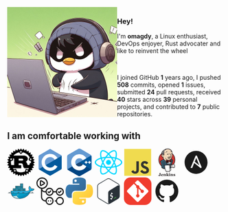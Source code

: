 <img align="left" src="./images/penguin.jpeg" height="256" width="256">

### Hey!

I'm **omagdy**, a Linux enthusiast, DevOps enjoyer, Rust advocater and like to reinvent the wheel

<br>

I joined GitHub **1** years ago, I pushed **508** commits, opened **1** issues, submitted **24** pull requests, received **40** stars across **39** personal projects, and contributed to **7** public repositories.

## I am comfortable working with
<svg width="64" height="64" viewBox="0 0 256 256" xmlns="http://www.w3.org/2000/svg">
    <path d="m254.251 124.862l-10.747-6.653a145.81 145.81 0 0 0-.306-3.13l9.236-8.615a3.686 3.686 0 0 0 1.105-3.427a3.685 3.685 0 0 0-2.33-2.744l-11.807-4.415a137.355 137.355 0 0 0-.925-3.048l7.365-10.229a3.698 3.698 0 0 0-2.407-5.814l-12.45-2.025c-.484-.944-.988-1.874-1.496-2.796l5.231-11.483a3.683 3.683 0 0 0-.288-3.59a3.678 3.678 0 0 0-3.204-1.642l-12.636.44a99.848 99.848 0 0 0-1.996-2.421l2.904-12.308a3.694 3.694 0 0 0-.986-3.466a3.698 3.698 0 0 0-3.464-.986l-12.305 2.901a106.192 106.192 0 0 0-2.426-1.996l.442-12.635a3.684 3.684 0 0 0-1.64-3.205a3.693 3.693 0 0 0-3.59-.29l-11.48 5.234a133.235 133.235 0 0 0-2.796-1.5l-2.03-12.452a3.7 3.7 0 0 0-5.812-2.407l-10.236 7.365c-1.007-.32-2.02-.629-3.042-.922L155.72 4.794a3.69 3.69 0 0 0-2.745-2.336a3.707 3.707 0 0 0-3.424 1.106l-8.615 9.243a111.11 111.11 0 0 0-3.13-.306l-6.653-10.75a3.698 3.698 0 0 0-6.289 0l-6.653 10.75a110.4 110.4 0 0 0-3.133.306l-8.617-9.243a3.695 3.695 0 0 0-6.169 1.23l-4.414 11.809c-1.023.293-2.035.604-3.045.922L82.599 10.16a3.687 3.687 0 0 0-3.579-.415a3.705 3.705 0 0 0-2.235 2.822l-2.03 12.452c-.94.487-1.869.988-2.796 1.5l-11.481-5.235a3.686 3.686 0 0 0-3.588.291a3.684 3.684 0 0 0-1.642 3.205l.44 12.635a118.03 118.03 0 0 0-2.426 1.996l-12.305-2.9a3.71 3.71 0 0 0-3.466.985a3.694 3.694 0 0 0-.986 3.466l2.899 12.308c-.673.797-1.338 1.604-1.991 2.421l-12.636-.44a3.721 3.721 0 0 0-3.204 1.641a3.696 3.696 0 0 0-.291 3.59l5.234 11.484c-.509.922-1.012 1.852-1.5 2.796l-12.449 2.025a3.7 3.7 0 0 0-2.407 5.814l7.365 10.23c-.32 1.01-.631 2.024-.925 3.047l-11.808 4.415a3.702 3.702 0 0 0-1.225 6.171l9.237 8.614c-.115 1.04-.217 2.087-.305 3.131L1.75 124.862A3.695 3.695 0 0 0 0 128.007c0 1.284.663 2.473 1.751 3.143l10.748 6.653c.088 1.047.19 2.092.305 3.131l-9.238 8.617a3.697 3.697 0 0 0 1.226 6.169l11.808 4.415c.294 1.022.605 2.037.925 3.047l-7.365 10.231a3.696 3.696 0 0 0 2.41 5.812l12.447 2.025c.487.944.986 1.874 1.5 2.8l-5.235 11.48a3.691 3.691 0 0 0 .291 3.59a3.684 3.684 0 0 0 3.204 1.641l12.63-.442c.659.821 1.322 1.626 1.997 2.426l-2.899 12.31a3.682 3.682 0 0 0 .986 3.459a3.683 3.683 0 0 0 3.466.983l12.305-2.898c.8.68 1.61 1.34 2.427 1.99l-.44 12.639a3.694 3.694 0 0 0 5.229 3.492l11.481-5.231a105.49 105.49 0 0 0 2.796 1.499l2.03 12.445a3.692 3.692 0 0 0 2.235 2.825a3.706 3.706 0 0 0 3.579-.413l10.229-7.37c1.01.32 2.025.633 3.047.927l4.415 11.804a3.685 3.685 0 0 0 2.744 2.331a3.677 3.677 0 0 0 3.425-1.106l8.617-9.238c1.04.12 2.086.22 3.133.313l6.653 10.748a3.702 3.702 0 0 0 3.143 1.75a3.703 3.703 0 0 0 3.145-1.75l6.653-10.748c1.047-.093 2.092-.193 3.131-.313l8.615 9.238a3.68 3.68 0 0 0 3.424 1.106a3.69 3.69 0 0 0 2.744-2.331l4.415-11.804c1.022-.294 2.038-.607 3.048-.927l10.231 7.37a3.7 3.7 0 0 0 5.812-2.412l2.03-12.445c.939-.487 1.868-.993 2.795-1.5l11.481 5.232a3.692 3.692 0 0 0 5.23-3.492l-.44-12.638a98.76 98.76 0 0 0 2.423-1.991l12.306 2.898c1.25.294 2.56-.07 3.463-.983a3.682 3.682 0 0 0 .986-3.459l-2.898-12.31c.675-.8 1.34-1.605 1.99-2.426l12.636.442a3.681 3.681 0 0 0 3.204-1.64a3.685 3.685 0 0 0 .289-3.592l-5.232-11.478c.511-.927 1.013-1.857 1.497-2.8l12.45-2.026a3.682 3.682 0 0 0 2.822-2.236a3.696 3.696 0 0 0-.415-3.576l-7.365-10.23c.318-1.011.629-2.026.925-3.048l11.806-4.415a3.684 3.684 0 0 0 2.331-2.745a3.677 3.677 0 0 0-1.106-3.424l-9.235-8.617c.112-1.04.215-2.086.305-3.13l10.748-6.654a3.69 3.69 0 0 0 1.751-3.143c0-1.281-.66-2.472-1.749-3.145Zm-71.932 89.156c-4.104-.885-6.714-4.93-5.833-9.047c.878-4.112 4.92-6.729 9.023-5.844c4.104.879 6.718 4.931 5.838 9.04c-.88 4.11-4.926 6.73-9.028 5.851Zm-3.652-24.699a6.929 6.929 0 0 0-8.23 5.332l-3.816 17.807c-11.775 5.344-24.85 8.313-38.621 8.313c-14.086 0-27.446-3.116-39.43-8.688l-3.814-17.806c-.802-3.747-4.486-6.134-8.228-5.33l-15.72 3.376a93.272 93.272 0 0 1-8.128-9.58h76.49c.865 0 1.442-.157 1.442-.945v-27.057c0-.787-.577-.944-1.443-.944H106.8v-17.15h24.195c2.208 0 11.809.63 14.878 12.902c.962 3.774 3.072 16.05 4.516 19.98c1.438 4.408 7.293 13.213 13.533 13.213h38.115c.433 0 .895-.049 1.382-.137a93.92 93.92 0 0 1-8.669 10.17l-16.082-3.456Zm-105.79 24.327c-4.105.886-8.146-1.731-9.029-5.843c-.878-4.119 1.732-8.162 5.836-9.047a7.607 7.607 0 0 1 9.028 5.85c.878 4.11-1.734 8.16-5.836 9.04ZM43.86 95.986c1.703 3.842-.03 8.345-3.867 10.045c-3.837 1.705-8.328-.03-10.03-3.875a7.615 7.615 0 0 1 3.867-10.045a7.598 7.598 0 0 1 10.03 3.874Zm-8.918 21.14l16.376-7.277a6.942 6.942 0 0 0 3.524-9.158l-3.372-7.626h13.264v59.788H37.973a93.7 93.7 0 0 1-3.566-25.672c0-3.398.183-6.756.535-10.056Zm71.862-5.807V93.696h31.586c1.632 0 11.52 1.886 11.52 9.28c0 6.139-7.584 8.34-13.821 8.34h-29.285v.003Zm114.792 15.862c0 2.338-.086 4.652-.257 6.948h-9.603c-.961 0-1.348.632-1.348 1.573v4.41c0 10.38-5.853 12.638-10.982 13.213c-4.884.55-10.3-2.045-10.967-5.034c-2.882-16.206-7.683-19.667-15.265-25.648c9.41-5.975 19.2-14.79 19.2-26.59c0-12.74-8.734-20.765-14.688-24.7c-8.352-5.506-17.6-6.61-20.095-6.61H58.279c13.467-15.03 31.719-25.677 52.362-29.551l11.706 12.28a6.923 6.923 0 0 0 9.799.226l13.098-12.528c27.445 5.11 50.682 22.194 64.073 45.633l-8.967 20.253c-1.548 3.505.032 7.604 3.527 9.157l17.264 7.668c.298 3.065.455 6.161.455 9.3ZM122.352 24.745c3.033-2.905 7.844-2.79 10.748.247c2.898 3.046 2.788 7.862-.252 10.765c-3.033 2.906-7.844 2.793-10.748-.25a7.621 7.621 0 0 1 .252-10.762Zm88.983 71.61a7.594 7.594 0 0 1 10.028-3.872c3.838 1.702 5.57 6.203 3.867 10.045a7.595 7.595 0 0 1-10.03 3.875c-3.833-1.703-5.565-6.2-3.865-10.048Z"/>
</svg>
<svg width="64" height="64" viewBox="0 0 128 128" xmlns="http://www.w3.org/2000/svg">
    <path fill="#659AD3" d="M115.4 30.7L67.1 2.9c-.8-.5-1.9-.7-3.1-.7c-1.2 0-2.3.3-3.1.7l-48 27.9c-1.7 1-2.9 3.5-2.9 5.4v55.7c0 1.1.2 2.4 1 3.5l106.8-62c-.6-1.2-1.5-2.1-2.4-2.7z"/>
    <path fill="#03599C" d="M10.7 95.3c.5.8 1.2 1.5 1.9 1.9l48.2 27.9c.8.5 1.9.7 3.1.7c1.2 0 2.3-.3 3.1-.7l48-27.9c1.7-1 2.9-3.5 2.9-5.4V36.1c0-.9-.1-1.9-.6-2.8l-106.6 62z"/>
    <path fill="#fff" d="M85.3 76.1C81.1 83.5 73.1 88.5 64 88.5c-13.5 0-24.5-11-24.5-24.5s11-24.5 24.5-24.5c9.1 0 17.1 5 21.3 12.5l13-7.5c-6.8-11.9-19.6-20-34.3-20c-21.8 0-39.5 17.7-39.5 39.5s17.7 39.5 39.5 39.5c14.6 0 27.4-8 34.2-19.8l-12.9-7.6z"/>
</svg>
<svg width="64" height="64" viewBox="0 0 256 288" xmlns="http://www.w3.org/2000/svg">
    <path fill="#649AD2" d="M255.987 84.59c-.002-4.837-1.037-9.112-3.13-12.781c-2.054-3.608-5.133-6.632-9.261-9.023c-34.08-19.651-68.195-39.242-102.264-58.913c-9.185-5.303-18.09-5.11-27.208.27c-13.565 8-81.48 46.91-101.719 58.632C4.071 67.6.015 74.984.013 84.58C0 124.101.013 163.62 0 203.141c0 4.73.993 8.923 2.993 12.537c2.056 3.717 5.177 6.824 9.401 9.269c20.24 11.722 88.164 50.63 101.726 58.631c9.121 5.382 18.027 5.575 27.215.27c34.07-19.672 68.186-39.262 102.272-58.913c4.224-2.444 7.345-5.553 9.401-9.267c1.997-3.614 2.992-7.806 2.992-12.539c0 0 0-79.018-.013-118.539"/>
    <path fill="#004482" d="m128.392 143.476l-125.4 72.202c2.057 3.717 5.178 6.824 9.402 9.269c20.24 11.722 88.164 50.63 101.726 58.631c9.121 5.382 18.027 5.575 27.215.27c34.07-19.672 68.186-39.262 102.272-58.913c4.224-2.444 7.345-5.553 9.401-9.267l-124.616-72.192"/>
    <path fill="#1A4674" d="M91.25 164.863c7.297 12.738 21.014 21.33 36.75 21.33c15.833 0 29.628-8.7 36.888-21.576l-36.496-21.141l-37.142 21.387"/>
    <path fill="#01589C" d="M255.987 84.59c-.002-4.837-1.037-9.112-3.13-12.781l-124.465 71.667l124.616 72.192c1.997-3.614 2.99-7.806 2.992-12.539c0 0 0-79.018-.013-118.539"/>
    <path fill="#FFF" d="M249.135 148.636h-9.738v9.74h-9.74v-9.74h-9.737V138.9h9.737v-9.738h9.74v9.738h9.738v9.737ZM128 58.847c31.135 0 58.358 16.74 73.17 41.709l.444.759l-37.001 21.307c-7.333-12.609-20.978-21.094-36.613-21.094c-23.38 0-42.333 18.953-42.333 42.332a42.13 42.13 0 0 0 5.583 21.003c7.297 12.738 21.014 21.33 36.75 21.33c15.659 0 29.325-8.51 36.647-21.153l.241-.423l36.947 21.406c-14.65 25.597-42.228 42.851-73.835 42.851c-31.549 0-59.084-17.185-73.754-42.707c-7.162-12.459-11.26-26.904-11.26-42.307c0-46.95 38.061-85.013 85.014-85.013Zm75.865 70.314v9.738h9.737v9.737h-9.737v9.74h-9.738v-9.74h-9.738V138.9h9.738v-9.738h9.738Z"/>
</svg>
<svg width="64" height="64" viewBox="0 0 256 228" xmlns="http://www.w3.org/2000/svg">
    <path fill="#00D8FF" d="M210.483 73.824a171.49 171.49 0 0 0-8.24-2.597c.465-1.9.893-3.777 1.273-5.621c6.238-30.281 2.16-54.676-11.769-62.708c-13.355-7.7-35.196.329-57.254 19.526a171.23 171.23 0 0 0-6.375 5.848a155.866 155.866 0 0 0-4.241-3.917C100.759 3.829 77.587-4.822 63.673 3.233C50.33 10.957 46.379 33.89 51.995 62.588a170.974 170.974 0 0 0 1.892 8.48c-3.28.932-6.445 1.924-9.474 2.98C17.309 83.498 0 98.307 0 113.668c0 15.865 18.582 31.778 46.812 41.427a145.52 145.52 0 0 0 6.921 2.165a167.467 167.467 0 0 0-2.01 9.138c-5.354 28.2-1.173 50.591 12.134 58.266c13.744 7.926 36.812-.22 59.273-19.855a145.567 145.567 0 0 0 5.342-4.923a168.064 168.064 0 0 0 6.92 6.314c21.758 18.722 43.246 26.282 56.54 18.586c13.731-7.949 18.194-32.003 12.4-61.268a145.016 145.016 0 0 0-1.535-6.842c1.62-.48 3.21-.974 4.76-1.488c29.348-9.723 48.443-25.443 48.443-41.52c0-15.417-17.868-30.326-45.517-39.844Zm-6.365 70.984c-1.4.463-2.836.91-4.3 1.345c-3.24-10.257-7.612-21.163-12.963-32.432c5.106-11 9.31-21.767 12.459-31.957c2.619.758 5.16 1.557 7.61 2.4c23.69 8.156 38.14 20.213 38.14 29.504c0 9.896-15.606 22.743-40.946 31.14Zm-10.514 20.834c2.562 12.94 2.927 24.64 1.23 33.787c-1.524 8.219-4.59 13.698-8.382 15.893c-8.067 4.67-25.32-1.4-43.927-17.412a156.726 156.726 0 0 1-6.437-5.87c7.214-7.889 14.423-17.06 21.459-27.246c12.376-1.098 24.068-2.894 34.671-5.345a134.17 134.17 0 0 1 1.386 6.193ZM87.276 214.515c-7.882 2.783-14.16 2.863-17.955.675c-8.075-4.657-11.432-22.636-6.853-46.752a156.923 156.923 0 0 1 1.869-8.499c10.486 2.32 22.093 3.988 34.498 4.994c7.084 9.967 14.501 19.128 21.976 27.15a134.668 134.668 0 0 1-4.877 4.492c-9.933 8.682-19.886 14.842-28.658 17.94ZM50.35 144.747c-12.483-4.267-22.792-9.812-29.858-15.863c-6.35-5.437-9.555-10.836-9.555-15.216c0-9.322 13.897-21.212 37.076-29.293c2.813-.98 5.757-1.905 8.812-2.773c3.204 10.42 7.406 21.315 12.477 32.332c-5.137 11.18-9.399 22.249-12.634 32.792a134.718 134.718 0 0 1-6.318-1.979Zm12.378-84.26c-4.811-24.587-1.616-43.134 6.425-47.789c8.564-4.958 27.502 2.111 47.463 19.835a144.318 144.318 0 0 1 3.841 3.545c-7.438 7.987-14.787 17.08-21.808 26.988c-12.04 1.116-23.565 2.908-34.161 5.309a160.342 160.342 0 0 1-1.76-7.887Zm110.427 27.268a347.8 347.8 0 0 0-7.785-12.803c8.168 1.033 15.994 2.404 23.343 4.08c-2.206 7.072-4.956 14.465-8.193 22.045a381.151 381.151 0 0 0-7.365-13.322Zm-45.032-43.861c5.044 5.465 10.096 11.566 15.065 18.186a322.04 322.04 0 0 0-30.257-.006c4.974-6.559 10.069-12.652 15.192-18.18ZM82.802 87.83a323.167 323.167 0 0 0-7.227 13.238c-3.184-7.553-5.909-14.98-8.134-22.152c7.304-1.634 15.093-2.97 23.209-3.984a321.524 321.524 0 0 0-7.848 12.897Zm8.081 65.352c-8.385-.936-16.291-2.203-23.593-3.793c2.26-7.3 5.045-14.885 8.298-22.6a321.187 321.187 0 0 0 7.257 13.246c2.594 4.48 5.28 8.868 8.038 13.147Zm37.542 31.03c-5.184-5.592-10.354-11.779-15.403-18.433c4.902.192 9.899.29 14.978.29c5.218 0 10.376-.117 15.453-.343c-4.985 6.774-10.018 12.97-15.028 18.486Zm52.198-57.817c3.422 7.8 6.306 15.345 8.596 22.52c-7.422 1.694-15.436 3.058-23.88 4.071a382.417 382.417 0 0 0 7.859-13.026a347.403 347.403 0 0 0 7.425-13.565Zm-16.898 8.101a358.557 358.557 0 0 1-12.281 19.815a329.4 329.4 0 0 1-23.444.823c-7.967 0-15.716-.248-23.178-.732a310.202 310.202 0 0 1-12.513-19.846h.001a307.41 307.41 0 0 1-10.923-20.627a310.278 310.278 0 0 1 10.89-20.637l-.001.001a307.318 307.318 0 0 1 12.413-19.761c7.613-.576 15.42-.876 23.31-.876H128c7.926 0 15.743.303 23.354.883a329.357 329.357 0 0 1 12.335 19.695a358.489 358.489 0 0 1 11.036 20.54a329.472 329.472 0 0 1-11 20.722Zm22.56-122.124c8.572 4.944 11.906 24.881 6.52 51.026c-.344 1.668-.73 3.367-1.15 5.09c-10.622-2.452-22.155-4.275-34.23-5.408c-7.034-10.017-14.323-19.124-21.64-27.008a160.789 160.789 0 0 1 5.888-5.4c18.9-16.447 36.564-22.941 44.612-18.3ZM128 90.808c12.625 0 22.86 10.235 22.86 22.86s-10.235 22.86-22.86 22.86s-22.86-10.235-22.86-22.86s10.235-22.86 22.86-22.86Z"/>
</svg>
<svg width="64" height="64" viewBox="0 0 128 128" xmlns="http://www.w3.org/2000/svg">
    <path fill="#F0DB4F" d="M1.408 1.408h125.184v125.185H1.408z"/>
    <path fill="#323330" d="M116.347 96.736c-.917-5.711-4.641-10.508-15.672-14.981c-3.832-1.761-8.104-3.022-9.377-5.926c-.452-1.69-.512-2.642-.226-3.665c.821-3.32 4.784-4.355 7.925-3.403c2.023.678 3.938 2.237 5.093 4.724c5.402-3.498 5.391-3.475 9.163-5.879c-1.381-2.141-2.118-3.129-3.022-4.045c-3.249-3.629-7.676-5.498-14.756-5.355l-3.688.477c-3.534.893-6.902 2.748-8.877 5.235c-5.926 6.724-4.236 18.492 2.975 23.335c7.104 5.332 17.54 6.545 18.873 11.531c1.297 6.104-4.486 8.08-10.234 7.378c-4.236-.881-6.592-3.034-9.139-6.949c-4.688 2.713-4.688 2.713-9.508 5.485c1.143 2.499 2.344 3.63 4.26 5.795c9.068 9.198 31.76 8.746 35.83-5.176c.165-.478 1.261-3.666.38-8.581zM69.462 58.943H57.753l-.048 30.272c0 6.438.333 12.34-.714 14.149c-1.713 3.558-6.152 3.117-8.175 2.427c-2.059-1.012-3.106-2.451-4.319-4.485c-.333-.584-.583-1.036-.667-1.071l-9.52 5.83c1.583 3.249 3.915 6.069 6.902 7.901c4.462 2.678 10.459 3.499 16.731 2.059c4.082-1.189 7.604-3.652 9.448-7.401c2.666-4.915 2.094-10.864 2.07-17.444c.06-10.735.001-21.468.001-32.237z"/>
</svg>
<svg width="64" height="64" viewBox="0 0 256 417" xmlns="http://www.w3.org/2000/svg">
    <path fill="#D33833" d="M250.741 169.278c0 69.457-55.07 125.817-123.039 125.817S4.664 238.735 4.664 169.278c0-69.458 55.07-125.818 123.038-125.818c67.97 0 123.04 56.36 123.04 125.818"/>
    <path fill="#EF3D3A" d="M9.724 200.434S.794 69.26 121.749 65.488l-8.434-14.09l-65.588 22.028l-18.753 21.532l-16.372 31.355l-9.328 36.515l2.779 24.41"/>
    <path fill="#231F20" d="M43.46 83.448c-21.531 22.127-34.927 52.59-34.927 86.326c0 33.736 13.396 64.198 34.927 86.325c21.631 22.127 51.3 35.721 84.242 35.721c32.943 0 62.611-13.594 84.242-35.72c21.532-22.128 34.927-52.59 34.927-86.326c0-33.737-13.395-64.199-34.927-86.326c-21.63-22.028-51.299-35.72-84.242-35.72c-32.843 0-62.61 13.593-84.242 35.72Zm-5.457 177.91C15.083 237.941.893 205.495.893 169.774c0-35.721 14.19-68.168 37.11-91.684c22.921-23.417 54.673-38.003 89.7-38.003c35.026 0 66.778 14.586 89.699 38.003c22.92 23.417 37.11 55.863 37.11 91.684c0 35.72-14.19 68.167-37.11 91.584c-22.921 23.516-54.673 38.003-89.7 38.003c-35.026 0-66.778-14.487-89.699-38.003Z"/>
    <path fill="#F0D6B7" d="m179.498 169.972l-18.754 2.778l-25.302 2.878l-16.372.397l-15.975-.496l-12.205-3.77l-10.816-11.71l-8.434-23.913l-1.885-5.16l-11.212-3.77l-6.55-10.815l-4.663-15.48l5.16-13.593l12.205-4.267l9.823 4.664l4.663 10.32l5.656-.894l1.885-2.381l-1.885-10.816l-.496-13.594l2.778-18.753l-.099-10.716l8.533-13.693l14.983-10.816L136.732 5.16l29.073 4.266l25.302 18.258l11.709 18.753l7.54 13.594l1.886 33.736l-5.656 29.073l-10.32 25.799l-9.723 13.792"/>
    <path fill="#335061" d="m163.622 251.039l-66.977 2.778v11.212l5.656 39.393l-2.779 3.274l-46.834-15.975l-3.274-5.656l-4.664-52.986l-11.014-31.752l-2.381-7.541l37.507-25.798l11.709-4.664l10.319 12.7l8.93 7.939l10.32 3.274l4.663 1.39l5.656 24.409l4.267 5.16l10.815-3.771L128 229.01l40.682 19.25l-5.06 2.778"/>
    <path fill="#6D6B6D" d="m52.49 87.516l12.205-4.266l9.823 4.663l4.663 10.32l5.656-.893l1.39-5.656l-2.779-10.816l2.778-25.798l-2.381-14.09l8.434-9.823l18.257-14.487l-5.16-7.045l-25.798 12.7l-10.815 8.435l-6.053 13.097l-9.327 12.701l-2.778 14.983l1.885 15.975"/>
    <path fill="#DCD9D8" d="M71.74 43.46s7.044-17.364 35.125-25.798c28.08-8.434 1.39-6.053 1.39-6.053L77.791 23.318L66.084 35.026l-5.16 9.327l10.816-.893M57.65 84.242s-9.824-32.844 27.683-37.507l-1.389-5.656l-25.798 6.053l-7.541 24.41l1.885 15.974l5.16-3.274"/>
    <path fill="#F7E4CD" d="m72.633 127.802l6.151-5.954s2.779.298 3.275 3.572c.496 3.275 1.885 32.844 22.028 48.72c1.885 1.488-14.983-2.382-14.983-2.382L74.12 148.341m84.739-29.47s1.091-14.189 4.961-13.097c3.87 1.091 3.87 4.96 3.87 4.96s-9.327 5.954-8.831 8.137m38.896-51.993s-7.74 1.587-8.434 8.434c-.695 6.846 8.434 1.389 9.823.893m-58.046-8.831s-10.32 1.389-10.32 7.938c0 6.548 11.709 6.052 14.983 3.274m-68.366 19.25S59.635 87.02 57.75 97.34c-1.885 10.319-6.053 17.76 2.778 28.576l-6.053-1.885l-5.655-14.487l-1.886-14.09L57.75 84.242l12.204.893l7.045 5.656l.397 7.045m8.434-29.569s7.937-41.278 48.223-49.216c33.14-6.549 50.604 1.39 57.153 8.93c0 0-29.569-35.125-57.65-24.409c-28.08 10.816-48.719 30.462-48.223 43.064c.794 21.63.496 21.63.496 21.63M194.48 32.645s-13.593-.496-14.09 11.708c0 0 0 1.886.894 3.771c0 0 10.815-12.205 17.364-5.656"/>
    <path fill="#F7E4CD" d="M135.045 49.414s-2.381-18.654-18.257-7.839c-10.32 7.045-9.328 16.868-7.541 18.754c1.885 1.885 1.389 5.655 2.778 3.076c1.389-2.58.992-11.014 6.152-13.396c5.06-2.381 13.594-4.96 16.868-.595"/>
    <path fill="#49728B" d="M90.99 176.025L46.932 195.67s18.258 72.633 8.93 95.157l-6.548-2.381l-.496-27.684l-12.205-52.39l-5.16-14.488l45.941-30.958l13.594 13.098m4.466 40.186l6.251 7.641v28.08h-7.441s-.893-19.646-.893-22.027c0-2.382.893-10.816.893-10.816m1.389 37.11l-21.135.893l6.053 4.267l14.982 2.382"/>
    <path fill="#335061" d="m167.79 251.535l17.363-.496l4.267 43.063l-17.761 2.382l-3.87-44.95"/>
    <path fill="#335061" d="m172.453 251.535l26.195-1.39s10.816-27.187 10.816-28.576c0-1.39 9.327-39.392 9.327-39.392l-21.135-22.028l-4.267-3.77l-11.212 11.212v43.56l-9.724 40.384"/>
    <path fill="#49728B" d="m184.161 248.26l-16.372 3.275l2.382 13.098c6.052 2.778 16.372-4.664 16.372-4.664m-1.886-93.767l32.844 24.409l.893-11.213l-24.806-22.92l-8.93 9.724"/>
    <path fill="#FFF" d="m111.926 343.814l-9.724-39.392l-4.862-29.073l-.794-21.532l43.956-2.381h27.287l-2.48 49.215l4.266 38.003l-.496 7.045l-35.622 2.779l-21.531-4.664"/>
    <path fill="#DCD9D8" d="M161.736 251.039s-2.381 48.72 4.664 83.448c0 0-14.09 8.93-34.63 11.212l39.393-1.389l4.663-2.778l-5.655-76.8l-1.489-16.472"/>
    <path fill="#FFF" d="m190.115 290.431l18.257-5.16l34.63-1.885l5.16-15.975l-9.328-27.684l-10.815-1.389l-14.983 4.664l-14.289 7.045l-7.64-1.39l-5.954 2.382"/>
    <path fill="#DCD9D8" d="M189.817 281.005s12.205-5.656 14.09-5.16l-5.16-25.798l6.053-2.382s4.267 24.41 4.267 27.188c0 0 26.195 1.389 28.576 1.389c0 0 5.656-10.816 4.267-22.028l5.16 14.983l.496 8.434l-7.541 11.212l-8.434 1.886l-14.09-.496l-4.664-6.053l-16.372 2.381l-5.16 1.886"/>
    <path fill="#FFF" d="m171.361 247.764l-10.32-26.195l-10.815-15.48s2.382-6.548 5.656-6.548h10.816l10.32 3.77l-.894 17.365l-4.763 27.088"/>
    <path fill="#DCD9D8" d="M173.445 238.834s-13.098-25.302-13.098-29.073c0 0 2.382-5.656 5.656-4.266c3.275 1.389 10.32 5.16 10.32 5.16v-8.931l-15.976-3.274l-10.815 1.389l18.257 43.262l3.77.496"/>
    <path fill="#FFF" d="m116.093 177.017l-12.998-1.39l-12.205-3.77v4.267l5.953 6.549l18.754 8.434"/>
    <path fill="#DCD9D8" d="M95.157 178.406s14.486 6.053 19.25 4.664l.495 5.656l-13.097-2.779l-7.938-5.656l1.29-1.885"/>
    <path fill="#D33833" d="M190.115 201.129c-7.938-.199-15.182-1.191-21.433-2.977c.397-2.58-.397-5.06.298-6.946c1.786-1.29 4.663-1.29 7.342-1.587c-2.282-1.092-5.556-1.588-8.136-.893c-.1-1.786-.893-2.878-1.39-4.267c4.466-1.588 14.984-12.006 20.937-8.633c2.878 1.687 4.069 11.014 4.267 15.678c.198 3.77-.397 7.541-1.885 9.625"/>
    <path stroke="#D33833" stroke-width="2" d="M190.115 201.129c-7.938-.199-15.182-1.191-21.433-2.977c.397-2.58-.397-5.06.298-6.946c1.786-1.29 4.663-1.29 7.342-1.587c-2.282-1.092-5.556-1.588-8.136-.893c-.1-1.786-.893-2.878-1.39-4.267c4.466-1.588 14.984-12.006 20.937-8.633c2.878 1.687 4.069 11.014 4.267 15.678c.198 3.77-.397 7.541-1.885 9.625Z"/>
    <path fill="#D33833" d="M152.112 188.13c0 .596 0 1.19-.1 1.786c-2.48 1.588-6.45 1.588-9.228 2.977c3.97.198 7.145 1.19 9.923 2.48c-.1 1.489-.1 3.077-.198 4.565c-4.565 3.076-8.732 7.74-14.09 10.716c-2.58 1.39-11.411 4.962-14.09 4.267c-1.489-.397-1.687-2.282-2.282-4.068c-1.29-3.77-4.267-9.923-4.565-15.678c-.298-7.243-1.091-19.448 6.747-17.96c6.35 1.191 13.693 4.069 18.555 6.748c3.076 1.786 4.763 3.77 9.328 4.167"/>
    <path stroke="#D33833" stroke-width="2" d="M152.112 188.13c0 .596 0 1.19-.1 1.786c-2.48 1.588-6.45 1.588-9.228 2.977c3.97.198 7.145 1.19 9.923 2.48c-.1 1.489-.1 3.077-.198 4.565c-4.565 3.076-8.732 7.74-14.09 10.716c-2.58 1.39-11.411 4.962-14.09 4.267c-1.489-.397-1.687-2.282-2.282-4.068c-1.29-3.77-4.267-9.923-4.565-15.678c-.298-7.243-1.091-19.448 6.747-17.96c6.35 1.191 13.693 4.069 18.555 6.748c3.076 1.786 4.763 3.77 9.328 4.167Z"/>
    <path fill="#D33833" d="M156.577 196.763c-.695-3.97-1.489-5.06-1.191-8.534c10.617-7.045 12.502 12.106 1.19 8.534"/>
    <path stroke="#D33833" stroke-width="2" d="M156.577 196.763c-.695-3.97-1.489-5.06-1.191-8.534c10.617-7.045 12.502 12.106 1.19 8.534Z"/>
    <path fill="#EF3D3A" d="M171.857 199.938s-3.274-4.664-.893-6.053c2.382-1.389 4.664 0 6.053-2.381c1.39-2.382 0-3.77.496-6.549c.496-2.778 2.778-3.274 5.16-3.77c2.381-.497 8.93-1.39 9.823.893l-2.778-8.435l-5.656-1.885l-17.761 10.32l-.893 5.16v10.319m-42.766 17.86c-.595-7.343-1.19-14.586-1.786-21.929c-.992-10.914 2.58-9.03 12.105-9.03c1.489 0 8.93 1.688 9.427 2.78c2.58 5.258-4.267 4.067 2.976 8.036c6.053 3.275 16.869-1.984 14.388-9.426c-1.39-1.687-7.144-.496-9.228-1.588l-11.014-5.655c-4.663-2.382-15.38-5.954-20.341-2.58c-12.602 8.533.794 29.966 5.259 38.896"/>
    <path fill="#231F20" d="M135.045 49.414c-12.8-2.977-19.15 5.358-23.02 13.99c-3.473-.793-2.084-5.556-1.19-7.937c2.281-6.251 11.51-14.686 19.05-13.495c3.175.397 7.541 3.374 5.16 7.442M197.259 63.9h.595c2.878 5.954 5.358 12.305 9.03 17.663c-2.48 5.755-18.456 10.716-18.258.595c3.473-1.488 9.427-.298 12.503-2.282c-1.786-4.862-4.267-9.03-3.87-15.975m-55.764.199c2.778 5.06 3.67 10.319 7.54 14.09c1.787 1.686 5.16 3.77 3.474 8.532c-.397 1.092-3.275 3.573-4.962 4.069c-6.052 1.786-20.242.397-15.479-7.244c5.06.199 11.808 3.275 15.579-.397c-2.878-4.564-8.038-13.693-6.152-19.05m53.482 51c-9.129 5.855-19.35 12.305-34.431 10.816c-3.175-2.778-4.465-9.03-1.29-13.097c1.587 2.778.595 7.938 5.16 8.731c8.533 1.489 18.455-5.259 24.607-7.54c3.77-6.45-.297-8.732-3.77-12.9c-7.045-8.434-16.372-18.952-16.075-31.553c2.878-2.084 3.076 3.175 3.473 4.068c3.671 8.533 12.9 19.547 19.547 26.89c1.687 1.786 4.366 3.572 4.664 4.763c.893 3.373-2.282 7.54-1.885 9.823M74.12 108.949c-2.877-1.687-3.571-8.831-6.945-9.03c-4.862-.297-3.969 9.328-3.969 14.983c-3.274-2.976-3.87-12.304-1.488-17.066c-2.778-1.39-3.97 1.488-5.557 2.48c2.084-14.387 21.135-6.648 17.96 8.633m126.611 12.204c-4.267 8.137-10.32 17.067-22.822 17.365c-.298-2.58-.496-6.648 0-8.236c9.625-.992 15.578-5.854 22.822-9.129m-59.932 5.259c7.938 4.168 22.623 4.664 33.538 4.366c.595 2.382.595 5.358.595 8.236c-13.99.595-30.462-2.878-34.133-12.602m-1.488 7.74c5.556 13.891 24.508 12.304 40.483 11.907c-.694 1.786-2.183 3.969-4.167 4.663c-5.16 2.084-19.25 3.672-26.394-.099c-4.465-2.381-7.442-7.839-9.922-11.014c-1.092-1.488-7.045-5.358 0-5.457"/>
    <path fill="#81B0C4" d="M194.282 210.654c-6.45 11.113-12.7 22.524-20.34 32.248c3.174-9.426 4.563-25.302 5.06-37.407c6.747-3.176 12.502.694 15.28 5.16"/>
    <path fill="#231F20" d="M229.11 250.543c-7.243 1.488-12.304 8.533-19.448 8.037c3.969-5.458 10.716-7.839 19.448-8.037m3.175 11.311c-5.953.596-12.899 1.588-18.852 1.092c2.877-4.366 13.792-2.779 18.852-1.092m2.084 9.824c-6.648.099-14.884 0-21.234-.497c3.77-4.068 16.967-1.488 21.234.497"/>
    <path fill="#DCD9D8" d="M181.78 298.468c.992 8.335 4.267 16.77 3.87 25.898c-3.672 1.19-5.755 2.282-10.717 2.282c-.297-7.74-1.389-19.646-1.091-27.088c2.381.198 5.953-1.687 7.938-1.092"/>
    <path fill="#F0D6B7" d="M171.064 175.43c-3.374 2.182-6.152 4.861-9.427 7.243c-7.144.397-11.014-.496-16.173-4.564c.099-.298.595-.199.595-.596c7.64 3.374 17.364-1.389 25.005-2.084"/>
    <path fill="#81B0C4" d="M131.175 227.324c2.084-9.03 10.32-13.792 17.761-18.753c7.64 9.724 12.304 22.226 17.464 34.331c-12.205-3.671-24.608-9.525-35.225-15.578"/>
    <path fill="#231F20" d="M173.842 299.659c-.298 7.442.694 19.25 1.091 27.088c4.962 0 7.045-1.091 10.717-2.282c.397-9.129-2.878-17.563-3.87-25.898c-1.985-.694-5.557 1.191-7.938 1.092ZM97.24 257.588c3.275 29.866 7.938 54.87 16.57 81.364c19.151 5.854 42.171 6.35 59.139 1.091c-3.076-14.883-1.786-33.041-3.572-49.017c-1.39-12.006-.695-24.012-2.58-36.217c-20.54-4.266-49.513-.992-69.557 2.779Zm74.419-2.58c-.199 12.8.595 25.5 1.588 38.3c4.96-.694 8.235-1.19 12.8-2.282c-1.489-12.304-1.29-26.294-4.366-37.209c-3.473.1-6.55 0-10.022 1.19Zm24.905-2.084c-2.381-.496-5.06 0-7.243 0c1.091 10.419 3.572 21.929 4.465 32.943c3.473.099 5.358-1.588 8.236-2.084c.198-9.625-.794-22.921-5.458-30.859Zm37.805 34.53c7.343-1.786 11.907-10.716 9.823-19.944c-1.389-6.152-3.77-17.86-6.45-21.83c-1.885-2.877-7.144-6.747-11.41-4.068c-6.847 4.366-18.853 5.656-23.814 10.915c2.48 8.335 3.274 19.647 4.266 30.164c8.534.497 18.952-2.38 26.097.695c-4.962 1.588-11.312 1.588-15.579 3.969c3.572 1.687 11.709 1.39 17.067.1Zm-68.068-44.552c-5.16-12.105-9.823-24.607-17.464-34.331c-7.442 4.96-15.578 9.724-17.761 18.753c10.716 6.053 23.12 11.907 35.225 15.578Zm12.7-37.407c-.496 12.105-1.885 27.981-5.06 37.407c7.64-9.823 13.892-21.135 20.341-32.248c-2.778-4.465-8.533-8.335-15.28-5.16Zm-14.387-5.06c-2.878-.299-5.358 3.373-9.129 1.785c-.893.992-1.687 1.985-2.58 2.977c8.335 10.12 12.205 24.41 18.655 36.217c3.473-11.41 3.076-23.814 3.87-36.217c-4.763.198-7.442-4.465-10.816-4.763Zm-9.228-12.206c-.298 3.473.496 4.565 1.19 8.534c11.312 3.572 9.427-15.579-1.19-8.534Zm-12.602-4.167c-4.862-2.68-12.204-5.557-18.555-6.747c-7.838-1.489-7.045 10.716-6.747 17.96c.298 5.754 3.275 11.807 4.565 15.677c.595 1.786.793 3.671 2.282 4.068c2.679.596 11.609-2.877 14.09-4.267c5.358-2.877 9.525-7.54 14.09-10.716c.099-1.488.099-3.076.198-4.564c-2.778-1.39-5.854-2.282-9.923-2.48c2.68-1.39 6.748-1.39 9.228-2.977c0-.596 0-1.191.1-1.787c-4.565-.496-6.252-2.48-9.328-4.167Zm-46.635-8.434c-4.068 4.167 11.41 9.724 16.273 10.022c0-2.58 1.488-5.06 1.19-6.946c-5.854-.992-13.494-.298-17.463-3.076Zm50.01 1.885c0 .397-.497.298-.596.596c5.259 4.068 9.128 4.96 16.173 4.564c3.176-2.282 6.053-5.06 9.427-7.244c-7.74.695-17.464 5.458-25.005 2.084ZM192 191.405c-.198-4.565-1.39-13.991-4.267-15.678c-5.953-3.473-16.471 7.045-20.936 8.633c.496 1.389 1.29 2.48 1.389 4.266c2.68-.694 5.854-.198 8.136.893c-2.679.298-5.556.298-7.342 1.588c-.596 1.885.198 4.366-.298 6.946c6.251 1.786 13.495 2.679 21.433 2.976c1.488-1.984 2.083-5.755 1.885-9.624ZM89.302 179.597c-1.29-.893-9.922-12.106-11.113-11.61c-15.578 6.153-30.164 16.77-43.163 26.89c12.403 26.692 17.464 59.337 18.357 90.791c14.19 6.648 26.691 16.273 46.04 17.265c-2.282-15.776-4.266-29.966-5.556-44.85c-4.862-2.083-11.808.1-16.372-.595c0-5.457 6.945-2.381 7.54-6.052c.398-2.779-3.87-2.977-2.48-7.343c3.572 1.29 5.457 4.167 9.228 5.259c3.473-7.541 0-20.936.496-27.287c.1-1.19.595-6.549 3.274-5.656c2.382.794-.099 14.388.1 20.341c.198 5.557-.695 10.816 1.587 14.289c18.655-2.58 37.607-4.168 57.848-4.763c-4.465-1.885-9.724-3.671-15.479-6.946c-3.175-1.786-12.998-5.457-13.891-8.434c-1.489-4.763 3.77-7.243 4.663-11.312c-9.426 5.16-11.212-4.96-13.494-12.006c-1.985-6.45-3.175-11.311-3.671-14.983c-8.236-4.167-16.968-8.037-23.914-12.998Zm94.462-10.32c12.999-6.25 15.38 23.517 10.22 33.142c.794 2.877 3.473 3.969 4.565 6.548c-7.244 12.999-15.28 25.104-22.723 37.904c5.458-3.473 13.396-.595 19.845-3.175c2.382-.893 4.069-6.35 5.855-10.716c4.96-11.907 10.12-26.99 12.403-38.3c.496-2.58 1.984-8.237 1.587-10.519c-.595-4.167-6.152-7.243-9.03-9.724c-5.258-4.763-8.533-8.83-14.09-13.296c-2.083 3.275-6.846 5.457-8.632 8.137Zm-124.13-115.2c-6.152 6.847-4.862 19.548-4.167 28.676c11.212-7.044 25.997.596 25.897 12.503c5.358-.1 1.985-6.648.993-10.915c-3.176-13.792 5.358-28.676.396-41.277c-9.624.793-17.463 4.663-23.119 11.014Zm44.254-39.59c-13.99 3.969-31.95 14.189-37.705 26.79c4.465-.694 7.541-2.877 11.907-3.175c1.687-.099 3.87.695 5.755.199c3.77-.992 7.045-9.526 9.922-12.701c2.779-3.076 6.152-4.465 8.435-7.243c1.488-.695 3.67-.695 3.77-2.878c-.595-.695-1.29-1.19-2.084-.992Zm72.93 3.77c-14.585-8.235-39.193-14.387-54.672-6.648c-12.503 6.251-29.37 16.57-35.126 29.57c5.358 12.6-1.587 24.11-2.084 36.91c-.198 6.847 3.176 12.702 3.473 20.144c-1.885 3.076-7.442 3.373-11.311 3.175c-1.29-6.55-3.572-13.892-10.32-14.686c-9.525-1.091-16.57 6.847-16.967 15.083c-.496 9.724 7.442 25.798 18.753 24.707c4.366-.397 5.458-4.763 10.22-4.763c2.58 5.16-3.968 6.747-4.663 10.418c-.199.993.496 4.664.992 6.45c2.084 8.434 6.648 19.448 11.113 25.898c5.755 8.235 16.968 9.426 29.073 10.22c2.183-4.664 10.121-4.267 15.28-3.076c-6.25-2.48-12.005-8.434-16.768-13.693c-5.458-6.053-11.014-12.502-11.312-20.44c10.419 14.387 18.952 26.989 37.805 33.34c14.288 4.762 30.958-2.184 41.972-9.923c4.564-3.176 7.243-8.335 10.518-12.9c12.105-17.463 17.761-42.27 16.57-66.381c-.496-9.922-.496-19.845-3.87-26.493c-3.472-6.946-15.28-13.296-22.226-6.946c-1.29-6.846 5.755-11.014 13.99-8.533c-5.853-7.64-12.005-16.67-20.44-21.433Zm27.188 224.348c11.411-5.656 32.645-15.182 39.69 0c2.68 5.655 5.755 15.082 7.045 20.936c1.885 8.137-2.084 25.402-10.518 28.08c-7.442 2.382-16.074 2.283-25.004.497c-1.092-.893-2.183-2.382-3.076-3.97c-6.35-.198-12.403.299-17.365 2.978c.496 4.762-2.679 5.457-5.755 6.45c-2.183 8.83 4.465 20.34 2.878 28.278c-1.092 5.755-8.137 6.648-13.296 7.64c-.199 3.176.198 5.855.595 8.534c-1.19 4.366-6.45 6.846-11.51 7.442c-16.57 1.984-41.674 2.877-57.55-2.878c-4.466-10.914-7.938-24.111-11.61-36.514c-15.479 1.686-28.08-6.649-39.888-12.205c-4.068-1.885-9.724-2.977-11.312-6.251c-1.488-3.175-.893-9.228-1.29-14.884c-.893-14.586-1.786-28.676-5.556-43.56c-1.687-6.747-4.763-12.601-6.847-19.05c-1.984-5.954-5.358-13.396-6.251-19.35c-1.29-8.83 7.045-9.327 12.304-13.197c8.236-5.953 14.685-9.228 23.615-14.586c2.68-1.587 10.617-5.556 11.51-7.442c1.787-3.67-3.075-8.83-4.365-11.708c-2.084-4.564-3.176-8.434-3.473-12.9c-7.442-1.19-13.197-5.655-16.57-10.616c-5.657-8.335-9.626-23.715-4.664-35.324c.397-.893 2.282-2.779 2.58-4.168c.595-2.778-1.092-6.45-1.191-9.426c-.496-15.182 2.58-28.28 12.8-32.844c4.167-16.57 19.05-22.027 33.042-30.263c5.259-3.076 11.014-5.06 16.967-7.244c21.333-7.838 54.177-6.35 71.938 7.045c7.541 5.656 19.547 17.662 23.814 26.394c11.41 22.921 10.518 61.321 2.58 89.303c-1.092 3.77-2.58 9.227-4.763 13.792c-1.488 3.175-6.152 9.426-5.656 12.204c.596 2.878 10.717 10.518 12.9 12.602c3.87 3.77 11.311 8.732 11.906 13.495c.695 5.06-2.182 12.006-3.67 16.868c-4.764 16.273-9.526 31.256-14.984 45.842Z"/>
    <path fill="#F7E4CD" d="M128.1 129.885c.595-.794 3.968-2.083 8.731.199c0 0-5.656.893-5.16 10.32l-2.381-.497c.1.1-2.381-8.434-1.19-10.022"/>
    <path fill="#1D1919" d="M169.178 210.456c0 1.389-1.19 2.58-2.58 2.58c-1.389 0-2.58-1.191-2.58-2.58c0-1.39 1.191-2.58 2.58-2.58c1.489 0 2.58 1.19 2.58 2.58m2.58 12.006c0 1.39-1.19 2.58-2.58 2.58c-1.389 0-2.58-1.19-2.58-2.58c0-1.39 1.191-2.58 2.58-2.58c1.489 0 2.58 1.092 2.58 2.58"/>
    <path fill="#231F20" d="M36.614 374.276c-.794.1-1.489.199-2.084.298c-.595.1-1.19.198-1.985.397c-.893.198-1.389.595-1.587 1.19c-.199.596-.397 1.191-.397 1.985v24.21a14.33 14.33 0 0 1-1.39 6.153c-.892 1.885-2.083 3.373-3.67 4.663c-1.588 1.191-3.374 2.183-5.359 2.779c-1.984.595-4.068.992-6.25.992c-3.87 0-6.947-.893-9.328-2.778c-2.381-1.886-3.572-4.366-3.572-7.64c0-1.886.496-3.474 1.588-4.764c1.091-1.29 2.58-1.885 4.465-1.885c1.786 0 3.175.496 4.266 1.588c1.092 1.091 1.588 2.381 1.588 3.87c0 1.29-.496 2.58-1.39 3.67c-.892 1.092-1.984 2.184-3.174 3.077v.397c.198.397.595.794 1.19 1.091c.596.298 1.29.397 1.886.397c2.48 0 4.465-.893 5.854-2.679c1.389-1.786 2.084-4.465 2.084-8.037v-24.806c0-.695-.1-1.39-.298-1.886c-.199-.496-.794-.893-1.687-1.29c-.595-.297-1.39-.496-2.282-.694c-.893-.199-1.588-.298-2.183-.397v-2.381h23.417v2.48h.298Zm36.713 34.134c-.695 1.19-1.588 2.282-2.58 3.373c-.992 1.092-2.183 1.885-3.473 2.68c-1.389.793-2.778 1.388-4.167 1.785c-1.39.397-3.076.596-4.862.596c-3.076 0-5.656-.397-7.938-1.29c-2.183-.893-4.068-1.985-5.458-3.473c-1.488-1.489-2.48-3.175-3.274-5.16a19.548 19.548 0 0 1-1.092-6.45c0-2.083.397-4.167 1.191-6.052c.794-1.885 1.885-3.671 3.275-5.16c1.389-1.488 3.175-2.679 5.358-3.572a18.709 18.709 0 0 1 7.144-1.39c2.877 0 5.259.398 7.144 1.092c1.885.695 3.374 1.687 4.564 2.878c1.191 1.19 1.985 2.58 2.58 4.167c.496 1.588.794 3.275.794 5.06v1.985H51.597c0 4.267.793 7.442 2.48 9.625c1.588 2.183 4.267 3.275 7.74 3.275c1.984 0 3.671-.497 5.259-1.588a14.111 14.111 0 0 0 3.969-4.068l2.282 1.687Zm-11.808-11.808c0-1.19-.1-2.48-.198-3.77c-.1-1.29-.298-2.382-.695-3.176c-.397-.992-.794-1.687-1.488-2.183c-.596-.496-1.39-.694-2.282-.694c-1.588 0-2.878.793-3.771 2.38c-.992 1.589-1.488 4.168-1.588 7.641l10.022-.198Zm55.566 19.15H98.431v-2.282c.397 0 .893-.1 1.389-.198c.595-.1.992-.199 1.29-.298c.397-.199.694-.595.893-.992c.198-.397.298-1.092.298-1.886V395.61c0-2.084-.397-3.672-1.191-4.763c-.794-1.092-1.885-1.588-3.473-1.588c-.794 0-1.588.1-2.282.397c-.695.198-1.39.595-2.084 1.092c-.595.396-1.091.793-1.488 1.29c-.397.396-.695.793-.893 1.19v16.57c0 .695.099 1.29.297 1.787c.199.496.596.893.993 1.091a3.29 3.29 0 0 0 1.19.496l1.489.298v2.282H76.006v-2.282c.496 0 .992-.1 1.588-.198c.496-.1.992-.199 1.389-.298c.694-.199 1.091-.595 1.389-1.092c.198-.496.397-1.091.397-1.885v-18.059c0-.595-.199-1.29-.496-1.885c-.298-.595-.794-1.092-1.29-1.488c-.397-.199-.794-.497-1.39-.596a5.777 5.777 0 0 0-1.885-.297v-2.283l14.785-.793l.496.496v4.465h.1a29.808 29.808 0 0 0 2.083-1.885a29.367 29.367 0 0 1 2.282-1.787c.794-.496 1.786-.893 2.977-1.29c1.19-.396 2.58-.496 3.969-.496c3.373 0 5.854.993 7.54 2.878c1.688 1.885 2.481 4.465 2.481 7.64V409.8c0 .793.1 1.389.298 1.786c.199.496.695.794 1.29 1.091c.298.1.695.298 1.19.397c.497.1.993.199 1.688.298v2.381h.198Zm42.667 0h-14.586a110.352 110.352 0 0 0-4.962-8.037c-1.488-2.183-2.877-4.267-4.167-6.053l-1.786 1.588v6.747c0 .695.1 1.39.298 1.786c.198.496.595.794 1.29 1.092c.396.198.793.297 1.29.397c.496.099.992.198 1.488.198v2.282h-19.25v-2.282c.496 0 .992-.1 1.588-.198c.496-.1.992-.199 1.389-.298c.695-.199 1.091-.595 1.39-1.092c.198-.496.396-1.091.396-1.885v-34.53c0-.695-.198-1.39-.496-2.084c-.298-.694-.695-1.29-1.29-1.687c-.397-.198-.992-.496-1.786-.595c-.794-.198-1.488-.298-2.183-.298v-2.282l15.38-.794l.496.496v31.95c1.488-1.388 3.274-2.976 5.16-4.762c1.885-1.786 3.472-3.274 4.564-4.465c.695-.695 1.091-1.19 1.091-1.588c.1-.397.1-.595.1-.694c0-.397-.298-.695-.993-.893c-.694-.199-1.587-.496-2.976-.695v-2.183h15.677v2.183c-2.084.596-3.671 1.092-4.763 1.588c-1.091.496-2.282 1.19-3.572 1.984a53.708 53.708 0 0 0-2.48 1.786c-.794.596-1.687 1.39-2.779 2.282c1.985 2.977 3.87 5.656 5.557 8.137c1.687 2.48 3.473 5.16 5.358 7.938c.595.992 1.39 1.588 2.381 1.984c.993.298 1.886.497 2.878.596v2.381h.298Zm19.845 0h-19.548v-2.282c.496 0 1.092-.1 1.588-.198c.496-.1.992-.199 1.29-.298c.694-.199 1.091-.595 1.389-1.092c.298-.496.397-1.091.397-1.885v-18.059c0-.694-.199-1.389-.496-1.885a3.016 3.016 0 0 0-1.19-1.29c-.398-.198-.894-.496-1.688-.695c-.794-.198-1.488-.396-2.083-.396v-2.283l15.181-.793l.496.496v24.607c0 .695.199 1.29.496 1.886c.298.496.794.893 1.29 1.091a5.7 5.7 0 0 0 1.39.496c.495.1.992.199 1.587.298v2.282h-.1Zm-4.465-42.17c0 1.587-.596 2.877-1.787 3.969c-1.19 1.091-2.679 1.686-4.266 1.686c-1.687 0-3.076-.595-4.366-1.686c-1.19-1.092-1.786-2.481-1.786-3.97c0-1.587.595-2.877 1.786-4.068c1.19-1.091 2.679-1.686 4.366-1.686c1.687 0 3.076.595 4.266 1.686c1.191 1.092 1.787 2.481 1.787 4.069Zm48.223 42.17H204.7v-2.282c.396 0 .893-.1 1.389-.198c.595-.1.992-.199 1.29-.298c.396-.199.694-.595.893-.992c.198-.397.297-1.092.297-1.886V395.61c0-2.084-.397-3.672-1.19-4.763c-.794-1.092-1.886-1.588-3.473-1.588c-.794 0-1.588.1-2.282.397c-.695.298-1.39.595-2.084 1.092c-.596.396-1.092.793-1.489 1.29c-.396.396-.694.793-.893 1.19v16.57c0 .695.1 1.29.298 1.787c.199.496.595.893.992 1.091c.298.199.695.397 1.191.496l1.488.298v2.282h-18.852v-2.282c.496 0 .992-.1 1.587-.198c.496-.1.993-.199 1.39-.298c.694-.199 1.09-.595 1.389-1.092c.198-.496.397-1.091.397-1.885v-18.059c0-.595-.199-1.29-.497-1.885c-.297-.595-.793-1.092-1.29-1.488c-.396-.199-.793-.497-1.389-.596a5.777 5.777 0 0 0-1.885-.297v-2.283l14.785-.793l.496.496v4.465h.099a29.807 29.807 0 0 0 2.084-1.885a29.367 29.367 0 0 1 2.282-1.787c.794-.496 1.786-.893 2.977-1.29c1.19-.396 2.58-.496 3.969-.496c3.373 0 5.854.993 7.54 2.878c1.687 1.885 2.481 4.465 2.481 7.64V409.8c0 .793.1 1.389.298 1.786c.198.496.694.794 1.29 1.091c.297.1.694.298 1.19.397c.497.1.993.199 1.687.298v2.381h.199Zm17.165 1.092c-1.984 0-3.968-.298-5.854-.893c-1.885-.596-3.373-1.191-4.465-1.886l-.893 2.084h-2.381l-.397-11.51h2.282c.298.893.794 1.984 1.588 3.175c.694 1.19 1.587 2.183 2.48 3.175a17.082 17.082 0 0 0 3.374 2.382c1.29.595 2.58.992 3.969.992c1.885 0 3.274-.397 4.167-1.091c.893-.695 1.39-1.886 1.39-3.374c0-.794-.199-1.488-.596-2.084c-.397-.496-.992-.992-1.687-1.389c-.793-.397-1.686-.794-2.679-1.091c-.992-.298-2.183-.596-3.572-1.092c-1.389-.397-2.58-.794-3.572-1.29c-.992-.397-2.084-1.091-3.076-1.984c-.893-.794-1.687-1.786-2.183-2.878c-.595-1.091-.794-2.48-.794-4.068c0-2.878 1.191-5.259 3.672-7.045c2.48-1.786 5.656-2.68 9.625-2.68c1.885 0 3.572.2 5.16.596c1.587.397 2.877.794 3.968 1.29l.695-1.786h2.381l.496 10.518h-2.183c-.694-2.183-1.984-3.969-3.67-5.557c-1.787-1.587-3.672-2.381-5.657-2.381c-1.587 0-2.877.298-3.77.992c-.893.695-1.39 1.588-1.39 2.779c0 1.587.695 2.679 1.985 3.373c1.29.695 3.175 1.39 5.557 1.985c3.671.992 6.35 2.282 8.136 3.87c1.687 1.686 2.58 3.77 2.58 6.25c0 3.374-1.29 6.053-3.969 7.84c-2.977 1.785-6.45 2.778-10.716 2.778Z"/>
</svg>
<svg width="64" height="64" viewBox="0 0 24 24" xmlns="http://www.w3.org/2000/svg">
    <path fill="currentColor" d="M12 2C6.5 2 2 6.5 2 12s4.5 10 10 10s10-4.5 10-10S17.5 2 12 2m4.1 15c-.19 0-.34-.1-.55-.27l-5.16-4.17l-1.73 4.34H7.17l4.37-10.51c.11-.28.35-.42.63-.42s.5.14.62.42l3.98 9.58c.04.11.07.22.07.29c-.01.42-.34.74-.74.74m-3.93-8.89l2.59 6.39l-3.91-3.08l1.32-3.31Z"/>
</svg>
<svg width="64" height="64" viewBox="0 0 128 128" xmlns="http://www.w3.org/2000/svg">
    <path fill="#3A4D54" fill-rule="evenodd" d="M73.8 50.8h11.3v11.5h5.7c2.6 0 5.3-.5 7.8-1.3c1.2-.4 2.6-1 3.8-1.7c-1.6-2.1-2.4-4.7-2.6-7.3c-.3-3.5.4-8.1 2.8-10.8l1.2-1.4l1.4 1.1c3.6 2.9 6.5 6.8 7.1 11.4c4.3-1.3 9.3-1 13.1 1.2l1.5.9l-.8 1.6c-3.2 6.2-9.9 8.2-16.4 7.8c-9.8 24.3-31 35.8-56.8 35.8c-13.3 0-25.5-5-32.5-16.8l-.1-.2l-1-2.1c-2.4-5.2-3.1-10.9-2.6-16.6l.2-1.7h9.6V50.8h11.3V39.6h22.5V28.3h13.5v22.5z" clip-rule="evenodd"/>
    <path fill="#00AADA" d="M110.4 55.1c.8-5.9-3.6-10.5-6.4-12.7c-3.1 3.6-3.6 13.2 1.3 17.2c-2.8 2.4-8.5 4.7-14.5 4.7H18.6c-.6 6.2.5 11.9 3 16.8l.8 1.5c.5.9 1.1 1.7 1.7 2.6c3 .2 5.7.3 8.2.2c4.9-.1 8.9-.7 12-1.7c.5-.2.9.1 1.1.5c.2.5-.1.9-.5 1.1c-.4.1-.8.3-1.3.4c-2.4.7-5 1.1-8.3 1.3h-.6c-1.3.1-2.7.1-4.2.1c-1.6 0-3.1 0-4.9-.1c6 6.8 15.4 10.8 27.2 10.8c25 0 46.2-11.1 55.5-35.9c6.7.7 13.1-1 16-6.7c-4.5-2.7-10.5-1.8-13.9-.1z"/>
    <path fill="#28B8EB" d="M110.4 55.1c.8-5.9-3.6-10.5-6.4-12.7c-3.1 3.6-3.6 13.2 1.3 17.2c-2.8 2.4-8.5 4.7-14.5 4.7h-68c-.3 9.5 3.2 16.7 9.5 21c4.9-.1 8.9-.7 12-1.7c.5-.2.9.1 1.1.5c.2.5-.1.9-.5 1.1c-.4.1-.8.3-1.3.4c-2.4.7-5.2 1.2-8.5 1.4l-.1-.1c8.5 4.4 20.8 4.3 35-1.1c15.8-6.1 30.6-17.7 40.9-30.9c-.2.1-.4.1-.5.2z"/>
    <path fill="#028BB8" d="M18.7 71.8c.4 3.3 1.4 6.4 2.9 9.3l.8 1.5c.5.9 1.1 1.7 1.7 2.6c3 .2 5.7.3 8.2.2c4.9-.1 8.9-.7 12-1.7c.5-.2.9.1 1.1.5c.2.5-.1.9-.5 1.1c-.4.1-.8.3-1.3.4c-2.4.7-5.2 1.2-8.5 1.4h-.4c-1.3.1-2.7.1-4.1.1c-1.6 0-3.2 0-4.9-.1c6 6.8 15.5 10.8 27.3 10.8c21.4 0 40-8.1 50.8-26H18.7v-.1z"/>
    <path fill="#019BC6" d="M23.5 71.8c1.3 5.8 4.3 10.4 8.8 13.5c4.9-.1 8.9-.7 12-1.7c.5-.2.9.1 1.1.5c.2.5-.1.9-.5 1.1c-.4.1-.8.3-1.3.4c-2.4.7-5.2 1.2-8.6 1.4c8.5 4.4 20.8 4.3 34.9-1.1c8.5-3.3 16.8-8.2 24.2-14.1H23.5z"/>
    <path fill="#00ACD3" fill-rule="evenodd" d="M28.4 52.7h9.8v9.8h-9.8v-9.8zm.8.8h.8v8.1h-.8v-8.1zm1.4 0h.8v8.1h-.8v-8.1zm1.5 0h.8v8.1h-.8v-8.1zm1.5 0h.8v8.1h-.8v-8.1zm1.5 0h.8v8.1h-.8v-8.1zm1.5 0h.8v8.1h-.8v-8.1zm3-12h9.8v9.8h-9.8v-9.8zm.9.8h.8v8.1h-.8v-8.1zm1.4 0h.8v8.1h-.8v-8.1zm1.5 0h.8v8.1h-.8v-8.1zm1.5 0h.8v8.1h-.8v-8.1zm1.4 0h.8v8.1h-.8v-8.1zm1.5 0h.8v8.1h-.8v-8.1z" clip-rule="evenodd"/>
    <path fill="#23C2EE" fill-rule="evenodd" d="M39.6 52.7h9.8v9.8h-9.8v-9.8zm.9.8h.8v8.1h-.8v-8.1zm1.4 0h.8v8.1h-.8v-8.1zm1.5 0h.8v8.1h-.8v-8.1zm1.5 0h.8v8.1h-.8v-8.1zm1.4 0h.8v8.1h-.8v-8.1zm1.5 0h.8v8.1h-.8v-8.1z" clip-rule="evenodd"/>
    <path fill="#00ACD3" fill-rule="evenodd" d="M50.9 52.7h9.8v9.8h-9.8v-9.8zm.8.8h.8v8.1h-.8v-8.1zm1.5 0h.8v8.1h-.8v-8.1zm1.5 0h.8v8.1h-.8v-8.1zm1.4 0h.8v8.1h-.8v-8.1zm1.5 0h.8v8.1h-.8v-8.1zm1.5 0h.8v8.1h-.8v-8.1z" clip-rule="evenodd"/>
    <path fill="#23C2EE" fill-rule="evenodd" d="M50.9 41.5h9.8v9.8h-9.8v-9.8zm.8.8h.8v8.1h-.8v-8.1zm1.5 0h.8v8.1h-.8v-8.1zm1.5 0h.8v8.1h-.8v-8.1zm1.4 0h.8v8.1h-.8v-8.1zm1.5 0h.8v8.1h-.8v-8.1zm1.5 0h.8v8.1h-.8v-8.1zm3.1 10.4H72v9.8h-9.8v-9.8zm.8.8h.8v8.1H63v-8.1zm1.5 0h.8v8.1h-.8v-8.1zm1.4 0h.8v8.1h-.8v-8.1zm1.5 0h.8v8.1h-.8v-8.1zm1.5 0h.8v8.1h-.8v-8.1zm1.5 0h.8v8.1h-.8v-8.1z" clip-rule="evenodd"/>
    <path fill="#00ACD3" fill-rule="evenodd" d="M62.2 41.5H72v9.8h-9.8v-9.8zm.8.8h.8v8.1H63v-8.1zm1.5 0h.8v8.1h-.8v-8.1zm1.4 0h.8v8.1h-.8v-8.1zm1.5 0h.8v8.1h-.8v-8.1zm1.5 0h.8v8.1h-.8v-8.1zm1.5 0h.8v8.1h-.8v-8.1z" clip-rule="evenodd"/>
    <path fill="#23C2EE" fill-rule="evenodd" d="M62.2 30.2H72V40h-9.8v-9.8zm.8.8h.8v8.1H63V31zm1.5 0h.8v8.1h-.8V31zm1.4 0h.8v8.1h-.8V31zm1.5 0h.8v8.1h-.8V31zm1.5 0h.8v8.1h-.8V31zm1.5 0h.8v8.1h-.8V31z" clip-rule="evenodd"/>
    <path fill="#00ACD3" fill-rule="evenodd" d="M73.5 52.7h9.8v9.8h-9.8v-9.8zm.8.8h.8v8.1h-.8v-8.1zm1.4 0h.8v8.1h-.8v-8.1zm1.5 0h.8v8.1h-.8v-8.1zm1.5 0h.8v8.1h-.8v-8.1zm1.5 0h.8v8.1h-.8v-8.1zm1.5 0h.8v8.1h-.8v-8.1z" clip-rule="evenodd"/>
    <path fill="#D4EEF1" fill-rule="evenodd" d="M48.8 78.3c1.5 0 2.7 1.2 2.7 2.7c0 1.5-1.2 2.7-2.7 2.7c-1.5 0-2.7-1.2-2.7-2.7c0-1.5 1.2-2.7 2.7-2.7" clip-rule="evenodd"/>
    <path fill="#3A4D54" fill-rule="evenodd" d="M48.8 79.1c.2 0 .5 0 .7.1c-.2.1-.4.4-.4.7c0 .4.4.8.8.8c.3 0 .6-.2.7-.4c.1.2.1.5.1.7c0 1.1-.9 1.9-1.9 1.9c-1.1 0-1.9-.9-1.9-1.9c0-1 .8-1.9 1.9-1.9M1.1 72.8h125.4c-2.7-.7-8.6-1.6-7.7-5.2c-5 5.7-16.9 4-20 1.2c-3.4 4.9-23 3-24.3-.8c-4.2 5-17.3 5-21.5 0c-1.4 3.8-21 5.7-24.3.8c-3 2.8-15 4.5-20-1.2c1.1 3.5-4.9 4.5-7.6 5.2" clip-rule="evenodd"/>
    <path fill="#BFDBE0" d="M56 97.8c-6.7-3.2-10.3-7.5-12.4-12.2c-2.5.7-5.5 1.2-8.9 1.4c-1.3.1-2.7.1-4.1.1c-1.7 0-3.4 0-5.2-.1c6 6 13.6 10.7 27.5 10.8H56z"/>
    <path fill="#D4EEF1" d="M46.1 89.9c-.9-1.3-1.8-2.8-2.5-4.3c-2.5.7-5.5 1.2-8.9 1.4c2.3 1.2 5.7 2.4 11.4 2.9z"/>
</svg>
<svg width="64" height="64" viewBox="0 0 24 24" xmlns="http://www.w3.org/2000/svg">
    <path fill="currentColor" d="M10.984 13.836a.5.5 0 0 1-.353-.146l-.745-.743a.5.5 0 1 1 .706-.708l.392.391l1.181-1.18a.5.5 0 0 1 .708.707l-1.535 1.533a.504.504 0 0 1-.354.146zm9.353-.147l1.534-1.532a.5.5 0 0 0-.707-.707l-1.181 1.18l-.392-.391a.5.5 0 1 0-.706.708l.746.743a.497.497 0 0 0 .706-.001zM4.527 7.452l2.557-1.585A1 1 0 0 0 7.09 4.17L4.533 2.56A1 1 0 0 0 3 3.406v3.196a1.001 1.001 0 0 0 1.527.85zm2.03-2.436L4 6.602V3.406l2.557 1.61zM24 12.5c0 1.93-1.57 3.5-3.5 3.5a3.503 3.503 0 0 1-3.46-3h-2.08a3.503 3.503 0 0 1-3.46 3a3.502 3.502 0 0 1-3.46-3h-.558c-.972 0-1.85-.399-2.482-1.042V17c0 1.654 1.346 3 3 3h.04c.244-1.693 1.7-3 3.46-3c1.93 0 3.5 1.57 3.5 3.5S13.43 24 11.5 24a3.502 3.502 0 0 1-3.46-3H8c-2.206 0-4-1.794-4-4V9.899A5.008 5.008 0 0 1 0 5c0-2.757 2.243-5 5-5s5 2.243 5 5a5.005 5.005 0 0 1-4.952 4.998A2.482 2.482 0 0 0 7.482 12h.558c.244-1.693 1.7-3 3.46-3a3.502 3.502 0 0 1 3.46 3h2.08a3.503 3.503 0 0 1 3.46-3c1.93 0 3.5 1.57 3.5 3.5zm-15 8c0 1.378 1.122 2.5 2.5 2.5s2.5-1.122 2.5-2.5s-1.122-2.5-2.5-2.5S9 19.122 9 20.5zM5 9c2.206 0 4-1.794 4-4S7.206 1 5 1S1 2.794 1 5s1.794 4 4 4zm9 3.5c0-1.378-1.122-2.5-2.5-2.5S9 11.122 9 12.5s1.122 2.5 2.5 2.5s2.5-1.122 2.5-2.5zm9 0c0-1.378-1.122-2.5-2.5-2.5S18 11.122 18 12.5s1.122 2.5 2.5 2.5s2.5-1.122 2.5-2.5zm-13 8a.5.5 0 1 0 1 0a.5.5 0 0 0-1 0zm2 0a.5.5 0 1 0 1 0a.5.5 0 0 0-1 0zm12 0c0 1.93-1.57 3.5-3.5 3.5a3.503 3.503 0 0 1-3.46-3.002c-.007.001-.013.005-.021.005l-.506.017h-.017a.5.5 0 0 1-.016-.999l.506-.017c.018-.002.035.006.052.007A3.503 3.503 0 0 1 20.5 17c1.93 0 3.5 1.57 3.5 3.5zm-1 0c0-1.378-1.122-2.5-2.5-2.5S18 19.122 18 20.5s1.122 2.5 2.5 2.5s2.5-1.122 2.5-2.5z"/>
</svg>
<svg width="64" height="64" viewBox="0 0 256 255" xmlns="http://www.w3.org/2000/svg">
    <defs>
        <linearGradient id="logosPython0" x1="12.959%" x2="79.639%" y1="12.039%" y2="78.201%">
            <stop offset="0%" stop-color="#387EB8"/>
            <stop offset="100%" stop-color="#366994"/>
        </linearGradient>
        <linearGradient id="logosPython1" x1="19.128%" x2="90.742%" y1="20.579%" y2="88.429%">
            <stop offset="0%" stop-color="#FFE052"/>
            <stop offset="100%" stop-color="#FFC331"/>
        </linearGradient>
    </defs>
    <path fill="url(#logosPython0)" d="M126.916.072c-64.832 0-60.784 28.115-60.784 28.115l.072 29.128h61.868v8.745H41.631S.145 61.355.145 126.77c0 65.417 36.21 63.097 36.21 63.097h21.61v-30.356s-1.165-36.21 35.632-36.21h61.362s34.475.557 34.475-33.319V33.97S194.67.072 126.916.072ZM92.802 19.66a11.12 11.12 0 0 1 11.13 11.13a11.12 11.12 0 0 1-11.13 11.13a11.12 11.12 0 0 1-11.13-11.13a11.12 11.12 0 0 1 11.13-11.13Z"/>
    <path fill="url(#logosPython1)" d="M128.757 254.126c64.832 0 60.784-28.115 60.784-28.115l-.072-29.127H127.6v-8.745h86.441s41.486 4.705 41.486-60.712c0-65.416-36.21-63.096-36.21-63.096h-21.61v30.355s1.165 36.21-35.632 36.21h-61.362s-34.475-.557-34.475 33.32v56.013s-5.235 33.897 62.518 33.897Zm34.114-19.586a11.12 11.12 0 0 1-11.13-11.13a11.12 11.12 0 0 1 11.13-11.131a11.12 11.12 0 0 1 11.13 11.13a11.12 11.12 0 0 1-11.13 11.13Z"/>
</svg>
<svg width="64" height="64" viewBox="0 0 128 128" xmlns="http://www.w3.org/2000/svg">
    <path fill="none" d="M4.24 4.24h119.53v119.53H4.24z"/>
    <path fill="#293138" d="M109.01 28.64L71.28 6.24c-2.25-1.33-4.77-2-7.28-2s-5.03.67-7.28 2.01l-37.74 22.4c-4.5 2.67-7.28 7.61-7.28 12.96v44.8c0 5.35 2.77 10.29 7.28 12.96l37.73 22.4c2.25 1.34 4.76 2 7.28 2c2.51 0 5.03-.67 7.28-2l37.74-22.4c4.5-2.67 7.28-7.62 7.28-12.96V41.6c0-5.34-2.77-10.29-7.28-12.96zM79.79 98.59l.06 3.22c0 .39-.25.83-.55.99l-1.91 1.1c-.3.15-.56-.03-.56-.42l-.03-3.17c-1.63.68-3.29.84-4.34.42c-.2-.08-.29-.37-.21-.71l.69-2.91c.06-.23.18-.46.34-.6c.06-.06.12-.1.18-.13c.11-.06.22-.07.31-.03c1.14.38 2.59.2 3.99-.5c1.78-.9 2.97-2.72 2.95-4.52c-.02-1.64-.9-2.31-3.05-2.33c-2.74.01-5.3-.53-5.34-4.57c-.03-3.32 1.69-6.78 4.43-8.96l-.03-3.25c0-.4.24-.84.55-1l1.85-1.18c.3-.15.56.04.56.43l.03 3.25c1.36-.54 2.54-.69 3.61-.44c.23.06.34.38.24.75l-.72 2.88c-.06.22-.18.44-.33.58a.77.77 0 0 1-.19.14c-.1.05-.19.06-.28.05c-.49-.11-1.65-.36-3.48.56c-1.92.97-2.59 2.64-2.58 3.88c.02 1.48.77 1.93 3.39 1.97c3.49.06 4.99 1.58 5.03 5.09c.05 3.44-1.79 7.15-4.61 9.41zm26.34-60.5l-35.7 22.05c-4.45 2.6-7.73 5.52-7.74 10.89v43.99c0 3.21 1.3 5.29 3.29 5.9c-.65.11-1.32.19-1.98.19c-2.09 0-4.15-.57-5.96-1.64l-37.73-22.4c-3.69-2.19-5.98-6.28-5.98-10.67V41.6c0-4.39 2.29-8.48 5.98-10.67l37.74-22.4c1.81-1.07 3.87-1.64 5.96-1.64s4.15.57 5.96 1.64l37.74 22.4c3.11 1.85 5.21 5.04 5.8 8.63c-1.27-2.67-4.09-3.39-7.38-1.47z"/>
    <path fill="#4FA847" d="m99.12 90.73l-9.4 5.62c-.25.15-.43.31-.43.61v2.46c0 .3.2.43.45.28l9.54-5.8c.25-.15.29-.42.29-.72v-2.17c0-.3-.2-.42-.45-.28z"/>
</svg>
<svg width="64" height="64" viewBox="0 0 256 256" xmlns="http://www.w3.org/2000/svg">
    <g fill="none">
        <rect width="256" height="256" fill="#F03C2E" rx="60"/>
        <g clip-path="url(#skillIconsGit0)">
            <path fill="#fff" d="m224.225 119.094l-87.319-87.319a12.869 12.869 0 0 0-14.035-2.793a12.869 12.869 0 0 0-4.177 2.793L100.569 49.9l23 23c5.35-1.875 11.475-.594 15.737 3.669a15.313 15.313 0 0 1 3.631 15.831l22.169 22.169c5.363-1.85 11.55-.657 15.831 3.637a15.322 15.322 0 0 1 3.321 16.706a15.333 15.333 0 0 1-20.029 8.293c-1.86-.771-3.55-1.9-4.973-3.324c-4.5-4.5-5.612-11.125-3.337-16.669l-20.675-20.675v54.407a15.605 15.605 0 0 1 4.062 2.9a15.326 15.326 0 0 1-21.675 21.675a15.318 15.318 0 0 1-3.326-16.704a15.297 15.297 0 0 1 3.326-4.971c1.481-1.475 3.125-2.594 5.019-3.344v-54.913a15.216 15.216 0 0 1-5.019-3.343a15.315 15.315 0 0 1-3.3-16.757L91.644 58.813l-59.875 59.812a12.88 12.88 0 0 0-2.795 14.04a12.88 12.88 0 0 0 2.795 4.179l87.325 87.312a12.884 12.884 0 0 0 4.177 2.793a12.888 12.888 0 0 0 9.858 0a12.884 12.884 0 0 0 4.177-2.793l86.919-86.781a12.882 12.882 0 0 0 3.776-9.109a12.876 12.876 0 0 0-3.776-9.11"/>
        </g>
        <defs>
            <clipPath id="skillIconsGit0">
                <path fill="#fff" d="M28 28h200v200H28z"/>
            </clipPath>
        </defs>
    </g>
</svg>
<svg width="64" height="64" viewBox="0 0 24 24" xmlns="http://www.w3.org/2000/svg">
    <path fill="currentColor" d="M12 2A10 10 0 0 0 2 12c0 4.42 2.87 8.17 6.84 9.5c.5.08.66-.23.66-.5v-1.69c-2.77.6-3.36-1.34-3.36-1.34c-.46-1.16-1.11-1.47-1.11-1.47c-.91-.62.07-.6.07-.6c1 .07 1.53 1.03 1.53 1.03c.87 1.52 2.34 1.07 2.91.83c.09-.65.35-1.09.63-1.34c-2.22-.25-4.55-1.11-4.55-4.92c0-1.11.38-2 1.03-2.71c-.1-.25-.45-1.29.1-2.64c0 0 .84-.27 2.75 1.02c.79-.22 1.65-.33 2.5-.33c.85 0 1.71.11 2.5.33c1.91-1.29 2.75-1.02 2.75-1.02c.55 1.35.2 2.39.1 2.64c.65.71 1.03 1.6 1.03 2.71c0 3.82-2.34 4.66-4.57 4.91c.36.31.69.92.69 1.85V21c0 .27.16.59.67.5C19.14 20.16 22 16.42 22 12A10 10 0 0 0 12 2Z"/>
</svg>
